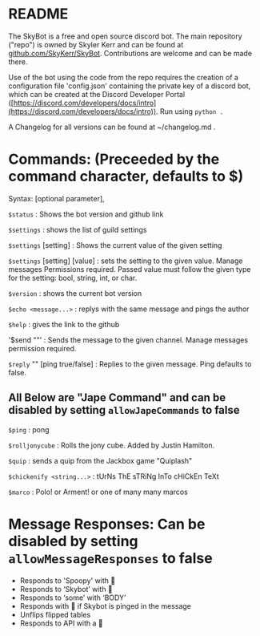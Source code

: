 # README

The SkyBot is a free and open source discord bot. The main repository ("repo") is owned by Skyler Kerr and can be found at [github.com/SkyKerr/SkyBot](http://github.com/SkyKerr/SkyBot). Contributions are welcome and can be made there.

Use of the bot using the code from the repo requires the creation of a configuration file 'config.json' containing the private key of a discord bot, which can be created at the Discord Developer Portal ([https://discord.com/developers/docs/intro](https://discord.com/developers/docs/intro)). Run using `python .`

A Changelog for all versions can be found at ~/changelog.md .




# Commands: (Preceeded by the command character, defaults to $)

Syntax: [optional parameter],

`$status` : Shows the bot version and github link

`$settings` : shows the list of guild settings

`$settings` [setting] : Shows the current value of the given setting

`$settings` [setting] [value] : sets the setting to the given value. Manage messages Permissions required. Passed value must follow the given type for the setting: bool, string, int, or char.

`$version` : shows the current bot version

`$echo <message...>` : replys with the same message and pings the author

`$help` : gives the link to the github

'$send <channel> "<message>"' : Sends the message to the given channel. Manage messages permission required.

`$reply` <channel> <message ID> "<message>" [ping true/false] : Replies to the given message. Ping defaults to false.


## All Below are "Jape Command" and can be disabled by setting `allowJapeCommands` to false

`$ping` : pong

`$rolljonycube` : Rolls the jony cube. Added by Justin Hamilton.

`$quip` : sends a quip from the Jackbox game "Quiplash"

`$chickenify <string...>` : tUrNs ThE sTRiNg InTo cHiCkEn TeXt

`$marco` : Polo! or Arment! or one of many many marcos




# Message Responses: Can be disabled by setting `allowMessageResponses` to false

- Responds to 'Spoopy' with 🚫
- Responds to ‘Skybot’ with 👋
- Responds to ‘some’ with ‘BODY’
- Responds with 👀 if Skybot is pinged in the message
- Unflips flipped tables
- Responds to API with a 🐝

